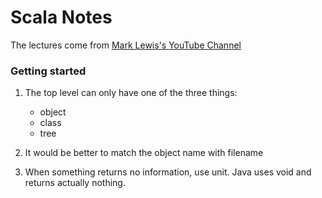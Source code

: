# Scala Notes

The lectures come from [Mark Lewis's YouTube Channel](https://www.youtube.com/watch?v=85bHg5AipvU&list=PLLMXbkbDbVt8JLumqKj-3BlHmEXPIfR42&index=1)

### Getting started

1. The top level can only have one of the three things:
    * object
    * class
    * tree

2. It would be better to match the object name with filename

3. When something returns no information, use unit. Java uses void and returns actually nothing.
